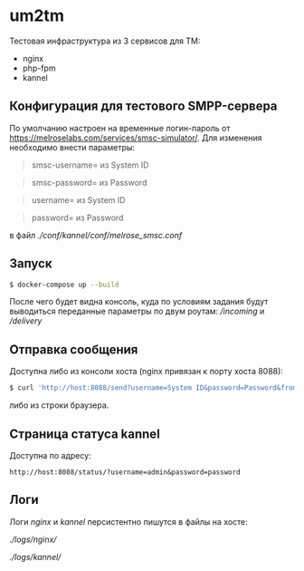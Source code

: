 # um2tm
Тестовая инфраструктура из 3 сервисов для TM:
+ nginx 
+ php-fpm
+ kannel

## Конфигурация для тестового SMPP-сервера

По умолчанию настроен на временные логин-пароль от https://melroselabs.com/services/smsc-simulator/.
Для изменения необходимо внести параметры:
> smsc-username= из System ID

> smsc-password= из Password

> username= из System ID

> password= из Password

в файл
_./conf/kannel/conf/melrose_smsc.conf_

## Запуск

```bash
$ docker-compose up --build
```
После чего будет видна консоль, куда по условиям задания будут выводиться переданные параметры по двум роутам:
_/incoming_ и _/delivery_

## Отправка сообщения

Доступна либо из консоли хоста (nginx привязан к порту хоста 8088):
```bash
$ curl 'http://host:8088/send?username=System ID&password=Password&from=99System ID&to=99123456&text=Hello!!!&dlr-mask=31
```
либо из строки браузера.

## Страница статуса kannel

Доступна по адресу:
```
http://host:8088/status/?username=admin&password=password
```

## Логи
Логи _nginx_ и _kannel_  персистентно пишутся в файлы на хосте:

_./logs/nginx/_

_./logs/kannel/_



